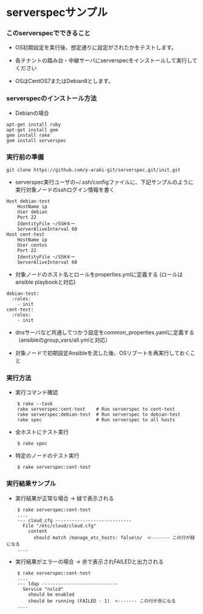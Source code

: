# serverspecサンプル

### このserverspecでできること

- OS初期設定を実行後、想定通りに設定がされたかをテストします。

- 各テナントの踏み台・中継サーバにserverspecをインストールして実行してください

- OSはCentOS7またはDebian8とします。

### serverspecのインストール方法

- Debianの場合

```
apt-get install ruby
apt-get install gem
gem install rake
gem install serverspec
```


### 実行前の準備

```
git clone https://github.com/y-araki-git/serverspec.git/init.git
```

- serverspec実行ユーザの~/.ssh/configファイルに、下記サンプルのように実行対象ノードのsshログイン情報を書く

```
Host debian-test
    HostName ip
    User debian
    Port 22
    IdentityFile ~/SSHキー
    ServerAliveInterval 60
Host cent-test
    HostName ip
    User centos
    Port 22
    IdentityFile ~/SSHキー
    ServerAliveInterval 60
```

- 対象ノードのホスト名とロールをproperties.ymlに定義する (ロールはansible playbookと対応)

```
debian-test:
  :roles:
    - init
cent-test:
  :roles:
    - init
```

- dnsサーバなど共通してつかう設定をcommon_properties.yamlに定義する（ansibleのgroup_vars/all.ymlと対応）

- 対象ノードで初期設定Ansibleを流した後、OSリブートを再実行しておくこと


### 実行方法

- 実行コマンド確認

```
    $ rake --task
    rake serverspec:cent-test    # Run serverspec to cent-test
    rake serverspec:debian-test  # Run serverspec to debian-test
    rake spec                    # Run serverspec to all hosts
```

- 全ホストにテスト実行

```
    $ rake spec
```

- 特定のノードのテスト実行

```
    $ rake serverspec:cent-test
```


### 実行結果サンプル

- 実行結果が正常な場合 → 緑で表示される

```
    $ rake serverspec:cent-test
    .... 
    --- cloud_cfg ----------------------------
      File "/etc/cloud/cloud.cfg"
        content
          should match /manage_etc_hosts: false\n/  <------- この行が緑になる
    .... 

```
 
- 実行結果がエラーの場合 → 赤で表示されFAILEDと出力される

```
    $ rake serverspec:cent-test
    .... 
    --- ldap ----------------------------
      Service "nslcd"
        should be enabled
        should be running (FAILED - 1)  <------- この行が赤になる
    .... 

```
